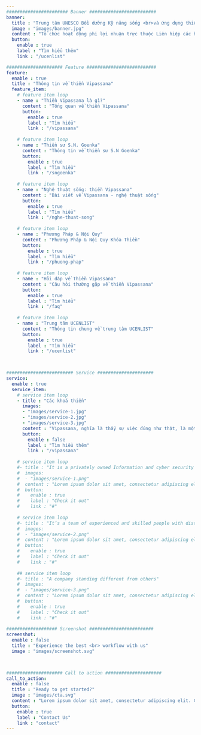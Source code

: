 ```yaml
---
####################### Banner #########################
banner:
  title : "Trung tâm UNESCO Bồi dưỡng Kỹ năng sống <br>và ứng dụng thiền Vipassana"
  image : "images/banner.jpg"
  content : "​Tổ chức hoạt động phi lợi nhuận trực thuộc Liên hiệp các hội UNESCO Việt Nam. Hỗ trợ tổ chức các khóa thiền Vipassana nội trú do thiền sư S.N. Goenka cùng các thiền sư phụ tá giảng dạy theo truyền thống của ngài U Ba Khin. "
  button:
    enable : true
    label : "Tìm hiểu thêm"
    link : "/ucenlist"

##################### Feature ##########################
feature:
  enable : true
  title : "Thông tin về thiền Vipassana"
  feature_item:
    # feature item loop
    - name : "Thiền Vipassana là gì?"
      content : "Tổng quan về thiền Vipassana"
      button:
        enable : true
        label : "Tìm hiểu"
        link : "/vipassana"
      
    # feature item loop
    - name : "Thiền sư S.N. Goenka"
      content : "Thông tin về thiền sư S.N Goenka"
      button:
        enable : true
        label : "Tìm hiểu"
        link : "/sngoenka"
      
    # feature item loop
    - name : "Nghệ thuật sống: thiền Vipassana"
      content : "Bài viết về Vipassana - nghệ thuật sống"
      button:
        enable : true
        label : "Tìm hiểu"
        link : "/nghe-thuat-song"
      
    # feature item loop
    - name : "Phương Pháp & Nội Quy"
      content : "Phương Pháp & Nội Quy Khóa Thiền"
      button:
        enable : true
        label : "Tìm hiểu"
        link : "/phuong-phap"
      
    # feature item loop
    - name : "Hỏi đáp về Thiền Vipassana"
      content : "Câu hỏi thường gặp về thiền Vipassana"
      button:
        enable : true
        label : "Tìm hiểu"
        link : "/faq"
      
    # feature item loop
    - name : "Trung tâm UCENLIST"
      content : "Thông tin chung về trung tâm UCENLIST"
      button:
        enable : true
        label : "Tìm hiểu"
        link : "/ucenlist"
      


######################### Service #####################
service:
  enable : true
  service_item:
    # service item loop
    - title : "Các khoá thiền"
      images:
      - "images/service-1.jpg"
      - "images/service-2.jpg"
      - "images/service-3.jpg"
      content : "Vipassana, nghĩa là thấy sự việc đúng như thật, là một trong những phương pháp thiền cổ xưa nhất tại Ấn độ. Truyền thống thiền này được truyền dạy tại Ấn Độ hơn 2500 năm trước đây như là một liều thuốc chung chữa trị những bệnh chung của nhân loại - một [Nghệ thuật sống](/nghe-thuat-song). Nếu quý vị chưa biết nhiều về Thiền Vipassana, có thể tìm thấy tại đây một bài [Giới Thiệu về Thiền Vipassana](/vipassana) của Thiền sư Goenka & các videos liên quan, cũng như mục [Hỏi & Đáp về Vipassana](/faq)."
      button:
        enable : false
        label : "Tìm hiểu thêm"
        link : "/vipassana"
        
    # service item loop
    #- title : "It is a privately owned Information and cyber security company"
    #  images:
    #  - "images/service-1.png"
    #  content : "Lorem ipsum dolor sit amet, consectetur adipiscing elit. Consequat tristique eget amet, tempus eu at consecttur. Leo facilisi nunc viverra tellus. Ac laoreet sit vel consquat. consectetur adipiscing elit. Consequat tristique eget amet, tempus eu at consecttur. Leo facilisi nunc viverra tellus. Ac laoreet sit vel consquat."
    #  button:
    #    enable : true
    #    label : "Check it out"
    #    link : "#"
        
    # service item loop
    #- title : "It’s a team of experienced and skilled people with distributions"
    #  images:
    #  - "images/service-2.png"
    #  content : "Lorem ipsum dolor sit amet, consectetur adipiscing elit. Consequat tristique eget amet, tempus eu at consecttur. Leo facilisi nunc viverra tellus. Ac laoreet sit vel consquat. consectetur adipiscing elit. Consequat tristique eget amet, tempus eu at consecttur. Leo facilisi nunc viverra tellus. Ac laoreet sit vel consquat."
    #  button:
    #    enable : true
    #    label : "Check it out"
    #    link : "#"
        
    ## service item loop
    #- title : "A company standing different from others"
    #  images:
    #  - "images/service-3.png"
    #  content : "Lorem ipsum dolor sit amet, consectetur adipiscing elit. Consequat tristique eget amet, tempus eu at consecttur. Leo facilisi nunc viverra tellus. Ac laoreet sit vel consquat. consectetur adipiscing elit. Consequat tristique eget amet, tempus eu at consecttur. Leo facilisi nunc viverra tellus. Ac laoreet sit vel consquat."
    #  button:
    #    enable : true
    #    label : "Check it out"
    #    link : "#"
        
################### Screenshot ########################
screenshot:
  enable : false
  title : "Experience the best <br> workflow with us"
  image : "images/screenshot.svg"

  

##################### Call to action #####################
call_to_action:
  enable : false
  title : "Ready to get started?"
  image : "images/cta.svg"
  content : "Lorem ipsum dolor sit amet, consectetur adipiscing elit. Consequat tristique eget amet, tempus eu at consecttur."
  button:
    enable : true
    label : "Contact Us"
    link : "contact"
---
```

